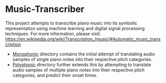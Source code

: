 # Music-Transcriber

This project attempts to transcribe piano music into its symbolic representation using machine learning and digital signal processing techniques. For more information, please visit: https://en.wikipedia.org/wiki/Transcription_(music)#Automatic_music_transcription

- [Monophonic](Monophonic) directory contains the initial attempt of translating audio samples of single piano notes into their respective pitch categories.
- [Polyphonic](Polyphonic) directory further extends this by attempting to translate audio samples of multiple piano notes into their respective pitch categories, and predict their onset times.
